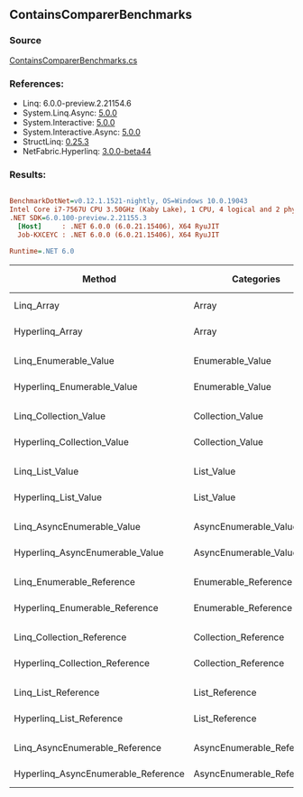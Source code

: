 ﻿## ContainsComparerBenchmarks

### Source
[ContainsComparerBenchmarks.cs](../NetFabric.Hyperlinq.Benchmarks/Benchmarks/ContainsComparerBenchmarks.cs)

### References:
- Linq: 6.0.0-preview.2.21154.6
- System.Linq.Async: [5.0.0](https://www.nuget.org/packages/System.Linq.Async/5.0.0)
- System.Interactive: [5.0.0](https://www.nuget.org/packages/System.Interactive/5.0.0)
- System.Interactive.Async: [5.0.0](https://www.nuget.org/packages/System.Interactive.Async/5.0.0)
- StructLinq: [0.25.3](https://www.nuget.org/packages/StructLinq/0.25.3)
- NetFabric.Hyperlinq: [3.0.0-beta44](https://www.nuget.org/packages/NetFabric.Hyperlinq/3.0.0-beta44)

### Results:
``` ini

BenchmarkDotNet=v0.12.1.1521-nightly, OS=Windows 10.0.19043
Intel Core i7-7567U CPU 3.50GHz (Kaby Lake), 1 CPU, 4 logical and 2 physical cores
.NET SDK=6.0.100-preview.2.21155.3
  [Host]     : .NET 6.0.0 (6.0.21.15406), X64 RyuJIT
  Job-KXCEYC : .NET 6.0.0 (6.0.21.15406), X64 RyuJIT

Runtime=.NET 6.0  

```
|                              Method |                Categories | Count |       Mean |   Error |  StdDev | Ratio |  Gen 0 | Gen 1 | Gen 2 | Allocated |
|------------------------------------ |-------------------------- |------ |-----------:|--------:|--------:|------:|-------:|------:|------:|----------:|
|                          Linq_Array |                     Array |   100 |   575.9 ns | 2.52 ns | 2.10 ns |  1.00 | 0.0153 |     - |     - |      32 B |
|                     Hyperlinq_Array |                     Array |   100 |   199.6 ns | 0.87 ns | 0.77 ns |  0.35 |      - |     - |     - |         - |
|                                     |                           |       |            |         |         |       |        |       |       |           |
|               Linq_Enumerable_Value |          Enumerable_Value |   100 |   792.1 ns | 3.07 ns | 2.72 ns |  1.00 | 0.0153 |     - |     - |      32 B |
|          Hyperlinq_Enumerable_Value |          Enumerable_Value |   100 |   332.2 ns | 1.20 ns | 1.13 ns |  0.42 |      - |     - |     - |         - |
|                                     |                           |       |            |         |         |       |        |       |       |           |
|               Linq_Collection_Value |          Collection_Value |   100 |   789.7 ns | 2.80 ns | 2.62 ns |  1.00 | 0.0153 |     - |     - |      32 B |
|          Hyperlinq_Collection_Value |          Collection_Value |   100 |   333.3 ns | 0.77 ns | 0.68 ns |  0.42 |      - |     - |     - |         - |
|                                     |                           |       |            |         |         |       |        |       |       |           |
|                     Linq_List_Value |                List_Value |   100 |   759.8 ns | 1.27 ns | 1.06 ns |  1.00 | 0.0153 |     - |     - |      32 B |
|                Hyperlinq_List_Value |                List_Value |   100 |   649.4 ns | 3.74 ns | 3.32 ns |  0.85 |      - |     - |     - |         - |
|                                     |                           |       |            |         |         |       |        |       |       |           |
|          Linq_AsyncEnumerable_Value |     AsyncEnumerable_Value |   100 | 1,895.1 ns | 4.91 ns | 4.10 ns |  1.00 | 0.0153 |     - |     - |      32 B |
|     Hyperlinq_AsyncEnumerable_Value |     AsyncEnumerable_Value |   100 | 1,105.4 ns | 3.08 ns | 2.58 ns |  0.58 | 0.0153 |     - |     - |      32 B |
|                                     |                           |       |            |         |         |       |        |       |       |           |
|           Linq_Enumerable_Reference |      Enumerable_Reference |   100 |   790.5 ns | 2.44 ns | 2.04 ns |  1.00 | 0.0153 |     - |     - |      32 B |
|      Hyperlinq_Enumerable_Reference |      Enumerable_Reference |   100 |   766.6 ns | 4.24 ns | 3.76 ns |  0.97 | 0.0153 |     - |     - |      32 B |
|                                     |                           |       |            |         |         |       |        |       |       |           |
|           Linq_Collection_Reference |      Collection_Reference |   100 |   761.0 ns | 3.49 ns | 2.91 ns |  1.00 | 0.0153 |     - |     - |      32 B |
|      Hyperlinq_Collection_Reference |      Collection_Reference |   100 |   818.4 ns | 3.95 ns | 3.09 ns |  1.08 | 0.0153 |     - |     - |      32 B |
|                                     |                           |       |            |         |         |       |        |       |       |           |
|                 Linq_List_Reference |            List_Reference |   100 |   792.3 ns | 2.21 ns | 1.96 ns |  1.00 | 0.0153 |     - |     - |      32 B |
|            Hyperlinq_List_Reference |            List_Reference |   100 |   678.2 ns | 2.09 ns | 1.86 ns |  0.86 |      - |     - |     - |         - |
|                                     |                           |       |            |         |         |       |        |       |       |           |
|      Linq_AsyncEnumerable_Reference | AsyncEnumerable_Reference |   100 | 1,891.4 ns | 2.30 ns | 2.04 ns |  1.00 | 0.0153 |     - |     - |      32 B |
| Hyperlinq_AsyncEnumerable_Reference | AsyncEnumerable_Reference |   100 | 1,870.7 ns | 4.38 ns | 3.89 ns |  0.99 | 0.0267 |     - |     - |      56 B |
